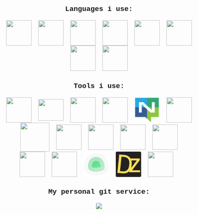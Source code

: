 ## <p  align="center" style="font-family:courier;font-size:90%" size=212px> Languages i use: </p>

<p align="center">
  <a href='https://go.dev/'><img align="center" width="68px" height="68px" src="https://juststickers.in/wp-content/uploads/2016/07/go-programming-language.png" /></a>
  <a><img align="center" width="10px" height="68px" src="https://upload.wikimedia.org/wikipedia/commons/5/59/Empty.png?20091205084734" /></a>
  <a href='https://www.python.org/'><img python align="center" width="68px"  height="68px" src="https://i.pinimg.com/originals/95/91/ed/9591ed82caa8d20c30db96cb7298d3a9.png" /></a>
  <a><img align="center" width="10px" height="68px" src="https://upload.wikimedia.org/wikipedia/commons/5/59/Empty.png?20091205084734" /></a>
  <a href='https://dart.dev/'><img align="center" width="68px"  height="68px" src="https://upload.wikimedia.org/wikipedia/commons/7/7e/Dart-logo.png" /></a>
  <a><img align="center" width="10px" height="68px" src="https://upload.wikimedia.org/wikipedia/commons/5/59/Empty.png?20091205084734" /></a>
  <a href='https://www.typescriptlang.org/'><img align="center" width="68px"  height="68px" src="https://upload.wikimedia.org/wikipedia/commons/thumb/4/4c/Typescript_logo_2020.svg/1024px-Typescript_logo_2020.svg.png" /></a>
  <a><img align="center" width="10px" height="68px" src="https://upload.wikimedia.org/wikipedia/commons/5/59/Empty.png?20091205084734" /></a>
  </a>
  <a href='https://www.javascript.com/'><img align="center" width="68px"  height="68px" src="https://cdn.iconscout.com/icon/free/png-256/javascript-2752148-2284965.png" /></a>
  <a><img align="center" width="10px" height="68px" src="https://upload.wikimedia.org/wikipedia/commons/5/59/Empty.png?20091205084734" /></a>
  <a href='https://en.wikipedia.org/wiki/Bash_(Unix_shell)'><img align="center" width="68px"  height="68px" src="https://orion42.net/wp-content/uploads/2019/10/full_colored_dark_green42.png" /></a>
  <a><img align="center" width="10px" height="68px" src="https://upload.wikimedia.org/wikipedia/commons/5/59/Empty.png?20091205084734" /></a>
  <a href='https://en.wikipedia.org/wiki/Markdown'><img align="center" width="68px"  height="68px" src="https://cdn.iconscout.com/icon/free/png-256/markdown-3629496-3031559.png" /></a>
  <a><img align="center" width="10px" height="68px" src="https://upload.wikimedia.org/wikipedia/commons/5/59/Empty.png?20091205084734" /></a>
  <a href='https://ru.wikipedia.org/wiki/SQL'><img align="center" width="68px"  height="68px" src="https://cdn-ak.f.st-hatena.com/images/fotolife/n/nextscape_blog/20210911/20210911000000.png" /></a>
  <a><img align="center" width="10px" height="68px" src="https://upload.wikimedia.org/wikipedia/commons/5/59/Empty.png?20091205084734" /></a>
</p>

## <p  align="center" style="font-family:courier;font-size:90%" size=212px> Tools i use: </p>

<p align="center">
  <a href='https://git-scm.com/'><img align="center" width="68px"  height="68px" src="https://git-scm.com/images/logos/downloads/Git-Icon-1788C.png" /></a>
  <a><img align="center" width="10px" height="68px" src="https://upload.wikimedia.org/wikipedia/commons/5/59/Empty.png?20091205084734" /></a>
  <a href='https://www.docker.com/'><img align="center" width="68px"  height="58px" src="https://iconape.com/wp-content/files/fr/370801/svg/docker-icon-logo-icon-png-svg.png" /></a>
  <a><img align="center" width="10px" height="68px" src="https://upload.wikimedia.org/wikipedia/commons/5/59/Empty.png?20091205084734" /></a>
  <a href='https://www.postgresql.org/'><img align="center" width="68px"  height="68px" src="https://upload.wikimedia.org/wikipedia/commons/thumb/2/29/Postgresql_elephant.svg/993px-Postgresql_elephant.svg.png" /></a>
  <a><img align="center" width="10px" height="68px" src="https://upload.wikimedia.org/wikipedia/commons/5/59/Empty.png?20091205084734" /></a>
  <a href='https://redis.io/'><img align="center" width="68px"  height="68px" src="https://camo.githubusercontent.com/4050472d0036e02ed3805e8329474f062eac6ae847ca0ac107d4889fa778711a/68747470733a2f2f6973332d73736c2e6d7a7374617469632e636f6d2f696d6167652f7468756d622f507572706c653132342f76342f31372f63642f61322f31376364613261302d623634312d633364302d336432322d3134313730346134306565662f49636f6e2e706e672f313230307836333062622e706e67" /></a>
  <a><img align="center" width="10px" height="68px" src="https://upload.wikimedia.org/wikipedia/commons/5/59/Empty.png?20091205084734" /></a>
  <a href='https://nats.io/'><img align="center" width="68px"  height="68px" src="https://raw.githubusercontent.com/docker-library/docs/ad703934a62fabf54452755c8486698ff6fc5cc2/nats/logo.png" /></a>
  <a><img align="center" width="10px" height="68px" src="https://upload.wikimedia.org/wikipedia/commons/5/59/Empty.png?20091205084734" /></a>
  <a href='https://swagger.io/'><img align="center" width="68px"  height="68px" src="https://upload.wikimedia.org/wikipedia/commons/a/ab/Swagger-logo.png" /></a>
  <a><img align="center" width="10px" height="68px" src="https://upload.wikimedia.org/wikipedia/commons/5/59/Empty.png?20091205084734" /></a>
  <a href='https://grpc.io/'><img align="center" width="78px"  height="78px" src="https://urbanonsoftware.com/assets/images/posts/grpc_in_dotnet/thumbnail2.png" /></a>
  <a><img align="center" width="10px" height="68px" src="https://upload.wikimedia.org/wikipedia/commons/5/59/Empty.png?20091205084734" /></a>
  <a href='https://flutter.dev/'><img align="center" width="68px"  height="68px" src="https://static.tildacdn.com/tild6634-3236-4237-b765-636562373338/flutter.svg" /></a>
  <a><img align="center" width="10px" height="68px" src="https://upload.wikimedia.org/wikipedia/commons/5/59/Empty.png?20091205084734" /></a>
  <a href='https://www.tensorflow.org/'><img align="center" width="68px"  height="68px" src="https://upload.wikimedia.org/wikipedia/commons/thumb/2/2d/Tensorflow_logo.svg/1200px-Tensorflow_logo.svg.png" /></a>
  <a><img align="center" width="10px" height="68px" src="https://upload.wikimedia.org/wikipedia/commons/5/59/Empty.png?20091205084734" /></a>
  <a href='https://numpy.org/'><img align="center" width="68px"  height="68px" src="https://seeklogo.com/images/N/numpy-logo-479C24EC79-seeklogo.com.png" /></a>
  <a><img align="center" width="10px" height="68px" src="https://upload.wikimedia.org/wikipedia/commons/5/59/Empty.png?20091205084734" /></a>
  <a href='https://pillow.readthedocs.io/en/stable/'><img align="center" width="68px"  height="68px" src="https://raw.githubusercontent.com/python-pillow/pillow-logo/main/pillow-logo-248x250.png" /></a>
  <a><img align="center" width="10px" height="68px" src="https://upload.wikimedia.org/wikipedia/commons/5/59/Empty.png?20091205084734" /></a>
  <a href='https://gitea.io/en-us/'><img align="center" width="68px"  height="68px" src="https://gitea.io/images/gitea.png" /></a>
  <a><img align="center" width="10px" height="68px" src="https://upload.wikimedia.org/wikipedia/commons/5/59/Empty.png?20091205084734" /></a>
  <a href='https://www.drone.io/'><img align="center" width="68px"  height="68px" src="https://images.saasworthy.com/droneio_10195_logo_1623855194_r2fzc.png" /></a>
  <a><img align="center" width="10px" height="68px" src="https://upload.wikimedia.org/wikipedia/commons/5/59/Empty.png?20091205084734" /></a>
  <a href='https://github.com/louislam/uptime-kuma'><img align="center" width="68px"  height="68px" src="https://github.com/louislam/uptime-kuma/raw/master/public/icon.svg" /></a>
  <a><img align="center" width="10px" height="68px" src="https://upload.wikimedia.org/wikipedia/commons/5/59/Empty.png?20091205084734" /></a>
  <a href='https://dozzle.dev/'><img align="center" width="68px"  height="68px" src="https://raw.githubusercontent.com/selfhosters/unRAID-CA-templates/master/templates/img/dozzle.png" /></a>
  <a><img align="center" width="10px" height="68px" src="https://upload.wikimedia.org/wikipedia/commons/5/59/Empty.png?20091205084734" /></a>
  <a href='https://squidfunk.github.io/mkdocs-material/'><img align="center" width="68px"  height="68px" src="https://v4.mui.com/static/logo.png" /></a>
  <a><img align="center" width="10px" height="68px" src="https://upload.wikimedia.org/wikipedia/commons/5/59/Empty.png?20091205084734" /></a>
</p>

## <p  align="center" style="font-family:courier;font-size:90%" size=212px> My personal git service: </p>

<p align="center">
<a href='https://dancheg97.ru/'><img class="logo_main" src="https://backstage.io/animations/backstage-techdocs-icon-1.gif" ></a>
</p>
